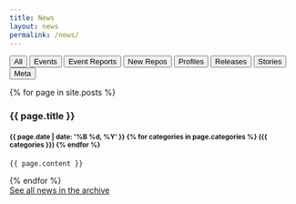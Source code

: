 ```yaml
---
title: News
layout: news
permalink: /news/
---
```



  <div class="filterBtnGroup btn-group" role="group">
    <button class="btn btn-default" id="all">All</button>
    <button class="btn btn-default" id="event">Events</button>
    <button class="btn btn-default" id="event-report">Event Reports</button>
    <button class="btn btn-default" id="new-repo">New Repos</button>
    <button class="btn btn-default" id="profile">Profiles</button>
    <button class="btn btn-default" id="release">Releases</button>
    <button class="btn btn-default" id="story">Stories</button>
    <button class="btn btn-default" id="this-website">Meta</button>
  </div>

  {% for page in site.posts %}
  <article class="news all {{page.categories | join: " " }} post{% increment index %}">
    <h3>
      {{ page.title }}
    </h3>
    <h4>
      <small>{{ page.date | date: '%B %d, %Y' }} {% for categories in page.categories %} ({{ categories }}) {% endfor %}</small>
    </h4>

    {{ page.content }}

  </article>
  {% endfor %}
  
   <br />
                <a class="btn btn-primary btn-block news" href="/news/archive/" role="button">See all news in the archive</a>


 

